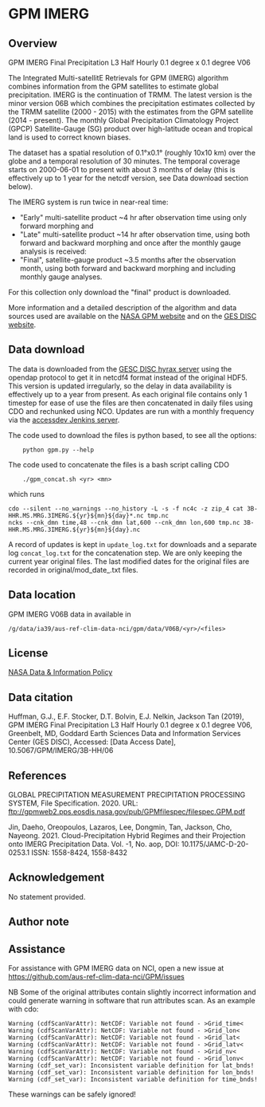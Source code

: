 # GPM IMERG
  
## Overview

GPM IMERG Final Precipitation L3 Half Hourly 0.1 degree x 0.1 degree V06

The Integrated Multi-satellitE Retrievals for GPM (IMERG) algorithm combines information from the GPM satellites to estimate global precipitation. IMERG is the continuation of TRMM. The latest version is the minor version 06B which combines the precipitation estimates collected by the TRMM satellite (2000 - 2015) with the estimates from the GPM satellite (2014 - present).
The monthly Global Precipitation Climatology Project (GPCP) Satellite-Gauge (SG) product over high-latitude ocean and tropical land is used to correct known biases.

The dataset has a spatial resolution of 0.1°x0.1° (roughly 10x10 km) over the globe and a temporal resolution of 30 minutes. The temporal coverage starts on 2000-06-01 to  present with about 3 months of delay (this is effectively up to 1 year for the netcdf version, see Data download section below).

The IMERG system is run twice in near-real time:

* "Early" multi-satellite product ~4 hr after observation time using only forward morphing and
* "Late" multi-satellite product ~14 hr after observation time, using both forward and backward morphing
and once after the monthly gauge analysis is received:
* "Final", satellite-gauge product ~3.5 months after the observation month, using both forward and backward morphing and including monthly gauge analyses.

For this collection only download the "final" product is downloaded. 

More information and a detailed description of the algorithm and data sources used are available on the [NASA GPM website](https://gpm.nasa.gov/data/imerg) and on the [GES DISC website](https://disc.gsfc.nasa.gov/datasets/GPM_3IMERGHH_06/summary).

## Data download

The data is downloaded from the [GESC DISC hyrax server](https://gpm1.gesdisc.eosdis.nasa.gov/opendap/hyrax/GPM_L3/GPM_3IMERGHH.06/contents.html) using the opendap protocol to get it in netcdf4 format instead of the original HDF5. This version is updated irregularly, so the delay in data availability is effectively up to a year from present.
As each original file contains only 1 timestep for ease of use the files are then concatenated in daily files using CDO and rechunked using NCO.
Updates are run with a monthly frequency via the [accessdev Jenkins server](https://accessdev.nci.org.au/jenkins/job/aus-ref-clim-data-nci/job/IMERG/).

The code used to download the files is python based, to see all the options:
```{code}
    python gpm.py --help
```
The code used to concatenate the files is a bash script calling CDO
```{code}
    ./gpm_concat.sh <yr> <mn> 
```
which runs
```{code}
cdo --silent --no_warnings --no_history -L -s -f nc4c -z zip_4 cat 3B-HHR.MS.MRG.3IMERG.${yr}${mn}${day}*.nc tmp.nc
ncks --cnk_dmn time,48 --cnk_dmn lat,600 --cnk_dmn lon,600 tmp.nc 3B-HHR.MS.MRG.3IMERG.${yr}${mn}${day}.nc 
```

A record of updates is kept in `update_log.txt` for downloads and a separate log `concat_log.txt` for the concatenation step.
We are only keeping the current year original files. The last modified dates for the original files are recorded in original/mod_date_<year>.txt files.

## Data location

GPM IMERG V06B data in available in

```
/g/data/ia39/aus-ref-clim-data-nci/gpm/data/V06B/<yr>/<files>
```

## License

[NASA Data & Information Policy](https://science.nasa.gov/earth-science/earth-science-data/data-information-policy/)

## Data citation

Huffman, G.J., E.F. Stocker, D.T. Bolvin, E.J. Nelkin, Jackson Tan (2019), GPM IMERG Final Precipitation L3 Half Hourly 0.1 degree x 0.1 degree V06, Greenbelt, MD, Goddard Earth Sciences Data and Information Services Center (GES DISC), Accessed: [Data Access Date], 10.5067/GPM/IMERG/3B-HH/06

## References

GLOBAL PRECIPITATION MEASUREMENT PRECIPITATION PROCESSING SYSTEM, File Specification. 2020.  URL: ftp://gpmweb2.pps.eosdis.nasa.gov/pub/GPMfilespec/filespec.GPM.pdf

Jin, Daeho, Oreopoulos, Lazaros, Lee, Dongmin, Tan, Jackson, Cho, Nayeong. 2021.  Cloud-Precipitation Hybrid Regimes and their Projection onto IMERG Precipitation Data. Vol. -1, No. aop, DOI: 10.1175/JAMC-D-20-0253.1  ISSN: 1558-8424, 1558-8432 

## Acknowledgement

No statement provided.

## Author note


## Assistance

For assistance with GPM IMERG data on NCI, open a new issue at https://github.com/aus-ref-clim-data-nci/GPM/issues

NB Some of the original attributes contain slightly incorrect information and could generate warning in software that run attributes scan. As an example with cdo:

```
Warning (cdfScanVarAttr): NetCDF: Variable not found - >Grid_time<
Warning (cdfScanVarAttr): NetCDF: Variable not found - >Grid_lon<
Warning (cdfScanVarAttr): NetCDF: Variable not found - >Grid_lat<
Warning (cdfScanVarAttr): NetCDF: Variable not found - >Grid_latv<
Warning (cdfScanVarAttr): NetCDF: Variable not found - >Grid_nv<
Warning (cdfScanVarAttr): NetCDF: Variable not found - >Grid_lonv<
Warning (cdf_set_var): Inconsistent variable definition for lat_bnds!
Warning (cdf_set_var): Inconsistent variable definition for lon_bnds!
Warning (cdf_set_var): Inconsistent variable definition for time_bnds!
```
                                                                          
These warnings can be safely ignored!


